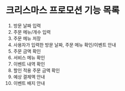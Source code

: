 # 크리스마스 프로모션 기능 목록

1. 방문 날짜 입력
2. 주문 메뉴/개수 입력
3. 주문 메뉴 저장
4. 사용자가 입력한 방문 날짜, 주문 메뉴 확인/이벤트 안내
5. 주문 금액 확인
6. 서비스 메뉴 확인
7. 이벤트 내역 확인
8. 할인 적용 주문 금액 확인
9. 예상 결제액 안내
10. 이벤트 배지 안내
